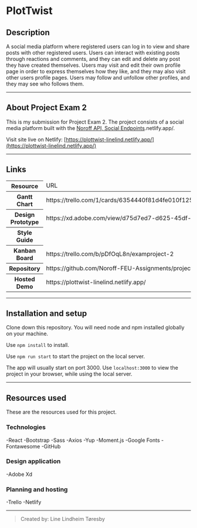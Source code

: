 # PlotTwist

## Description

A social media platform where registered users can log in to view and share posts with other registered users. Users can interact with existing posts through reactions and comments, and they can edit and delete any post they have created themselves. Users may visit and edit their own profile page in order to express themselves how they like, and they may also visit other users profile pages. Users may follow and unfollow other profiles, and they may see who follows them.

---

## About Project Exam 2

This is my submission for Project Exam 2.
The project consists of a social media platform built with the [Noroff API, Social Endpoints](https://noroff-api-docs).netlify.app/.

Visit site live on Netlify: [https://plottwist-linelind.netlify.app/](https://plottwist-linelind.netlify.app/)

---

## Links

<table>
  <thead>
    <tr>
      <th>Resource</th>
      <td>URL</td>
    </tr>
  </thead>
  <tbody>
    <tr>
      <th>Gantt Chart</th>
      <td>
        https://trello.com/1/cards/6354440f81d4fe010f125e45/attachments/6354442d8fcd2c005a985218/previews/6354442e8fcd2c005a985225/download/placker_gantt_export_202210222126.png
      </td>
    </tr>
    <tr>
      <th>Design Prototype</th>
      <td>https://xd.adobe.com/view/d75d7ed7-d625-45df-984b-e91f673efc82-820e/</td>
    </tr>
    <tr>
      <th>Style Guide</th>
      <td></td>
    </tr>
    <tr>
      <th>Kanban Board</th>
      <td>https://trello.com/b/pDfOqL8n/examproject-2</td>
    </tr>
    <tr>
      <th>Repository</th>
      <td>https://github.com/Noroff-FEU-Assignments/project-exam-2-linelind</td>
    </tr>
    <tr>
      <th>Hosted Demo</th>
      <td>https://plottwist-linelind.netlify.app/</td>
    </tr>
  </tbody>
</table>

---

## Installation and setup

Clone down this repository. You will need node and npm installed globally on your machine.

Use `npm install` to install.

Use `npm run start` to start the project on the local server.

The app will usually start on port 3000. Use `localhost:3000` to view the project in your browser, while using the local server.

---

## Resources used

These are the resources used for this project.

### Technologies

-React
-Bootstrap
-Sass
-Axios
-Yup
-Moment.js
-Google Fonts
-Fontawesome
-GitHub

### Design application

-Adobe Xd

### Planning and hosting

-Trello
-Netlify

---

> Created by: Line Lindheim Tøresby
